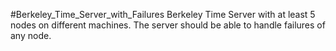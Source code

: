 #Berkeley_Time_Server_with_Failures
Berkeley Time Server with at least 5 nodes on different machines.
The server should be able to handle failures of any node.